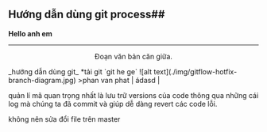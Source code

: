 ## Hướng dẫn dùng git process##  
**Hello anh em**  
<hr>  
<center>

Đoạn văn bản căn giữa.

</center>  
_hướng dẫn dùng git_  
*tải git  
`git he ge`  
![alt text](./img/gitflow-hotfix-branch-diagram.jpg)  
>phan van phat  
| ádasd |  


  
quản lí mã
quan trọng nhất là lưu trữ versions của code thông qua những cái log mà chúng ta đã commit và giúp dễ dàng revert các code lỗi.

không nên sửa đổi file trên master